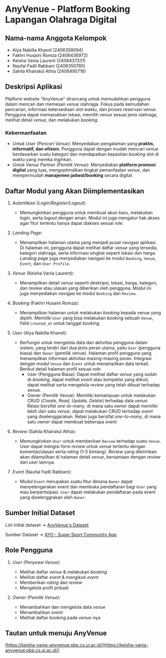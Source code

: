 # AnyVenue - Platform Booking Lapangan Olahraga Digital

## Nama-nama Anggota Kelompok
- Alya Nabilla Khamil (2406358094)
- Fakhri Husaini Romza (2406436972)
- Keisha Vania Laurent (2406437331)
- Naufal Fadli Rabbani (2406350785)
- Sahila Khairatul Athia (2406495716)

## Deskripsi Aplikasi
Platform website "AnyVenue" dirancang untuk memudahkan pengguna dalam mencari dan memesan *venue* olahraga. Fokus pada kemudahan pencarian, informasi ketersediaan slot waktu, dan proses reservasi *venue*. Pengguna dapat memasukkan lokasi, memilih *venue* sesuai jenis olahraga, melihat detail *venue*, dan melakukan *booking*.

### Kebermanfaatan
- *Untuk User (Pencari Venue)*: Menyediakan pengalaman yang **praktis, informatif, dan efisien**. Pengguna dapat dengan mudah mencari *venue* berdasarkan suatu kategori dan mendapatkan kepastian *booking* slot di waktu yang mereka inginkan.
- *Untuk Venue Partner (Pemilik Venue)*: Menyediakan **platform promosi digital** yang luas, mengoptimalkan tingkat pemanfaatan *venue*, dan mempermudah **manajemen jadwal/booking** secara digital.

## Daftar Modul yang Akan Diimplementasikan
1. *Autentikasi (Login/Register/Logout)*:
   - Memungkinkan pengguna untuk membuat akun baru, melakukan *login*, serta *logout* dengan aman. Modul ini juga mengatur hak akses agar fitur tertentu hanya dapat diakses sesuai *role*.
   
2. *Landing Page*:
   - Menampilkan halaman utama yang menjadi pusat navigasi aplikasi. Di halaman ini, pengguna dapat melihat daftar *venue* yang tersedia, kategori olahraga, serta informasi singkat seperti lokasi dan harga. *Landing page* juga menyediakan navigasi ke modul `Booking`, `Venue`, `Event`, dan `User Profile`.

3. *Venue* (Keisha Vania Laurent):
   - Menampilkan detail *venue* seperti deskripsi, lokasi, harga, kategori, dan review atau ulasan yang diberikan oleh pengguna. Modul ini juga menyediakan navigasi ke modul `Booking` dan `Review`.

4. *Booking* (Fakhri Husaini Romza):
   - Menampilkan halaman untuk melakukan *booking* kepada venue yang dipilih. Memiliki `User` yang bisa melakukan *booking* sebuah `Venue`, field `created_at` untuk tanggal *booking*.

5. *User* (Alya Nabilla Khamil):
   - Berfungsi untuk mengelola data dan aktivitas pengguna dalam sistem, yang terdiri dari dua jenis peran utama, yaitu `User` (pengguna biasa) dan `Owner` (pemilik venue). Halaman profil pengguna yang menampilkan informasi aktivitas masing-masing peran. Integrasi dengan modul `Venue` dan `Event` untuk menampilkan data terkait. Berikut detail halaman profil sesuai *role*:
        - User (Pengguna Biasa): Dapat melihat daftar *venue* yang sudah di-*booking*, dapat melihat *event* atau kompetisi yang diikuti, dapat melihat serta mengelola *review* yang telah dibuat terhadap venue.
        - Owner (Pemilik Venue): Memiliki kemampuan untuk melakukan CRUD (*Create, Read, Update, Delete*) terhadap data *venue*. Relasi bersifat *one-to-many*, di mana satu *owner* dapat memiliki lebih dari satu *venue*, dapat melakukan CRUD terhadap *event* yang diselenggarakan. Relasi juga bersifat *one-to-many*, di mana satu *owner* dapat membuat beberapa *event*.

6. *Review* (Sahila Khairatul Athia):
   - Memungkinkan `User` untuk memberikan `Review` terhadap suatu `Venue`. User dapat mengisi form *review* untuk *venue* tertentu dengan komentar/ulasan serta *rating* (1-5 bintang). *Review* yang dikirimkan akan ditampilkan di halaman detail *venue*, bersamaan dengan *review* dari *user* lainnya.
     
7. *Event* (Naufal Fadli Rabbani):
   -  Modul `Event` merupakan suatu fitur dimana `Owner` dapat menyelengarakan event dan membuka pendaftaran bagi `User` yang mau berpartisipasi. `User` dapat melakukan pendaftaran pada event yang diselenggrakan oleh `Owner`.

## Sumber Initial Dataset
List initial dataset -> [AnyVenue's Dataset](https://docs.google.com/spreadsheets/d/1-ULBMiPrgKrf5jqux1t8zMe6mDMGfZHzvRUlN7DwcL8/edit?usp=sharing)

Sumber Dataset -> [AYO - Super Sport Community App](https://ayo.co.id/venues)

## Role Pengguna
1. *User (Penyewa Venue)*:
    - Melihat daftar *venue* & melakukan *booking*
    - Melihat daftar *event* & mengikuti *event*
    - Memberikan *rating* dan *review*
    - Mengelola profil pribadi

2. *Owner (Pemilik Venue)*:
    - Menambahkan dan mengelola data *venue*
    - Menambahkan *event*
    - Melihat daftar *booking* pada *venue*-nya

## Tautan untuk menuju AnyVenue
[https://keisha-vania-anyvenue.pbp.cs.ui.ac.id/](https://keisha-vania-anyvenue.pbp.cs.ui.ac.id/)
